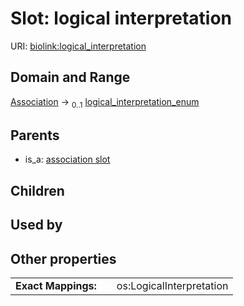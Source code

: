 
# Slot: logical interpretation




URI: [biolink:logical_interpretation](https://w3id.org/biolink/vocab/logical_interpretation)


## Domain and Range

[Association](Association.md) &#8594;  <sub>0..1</sub> [logical_interpretation_enum](logical_interpretation_enum.md)

## Parents

 *  is_a: [association slot](association_slot.md)

## Children


## Used by


## Other properties

|  |  |  |
| --- | --- | --- |
| **Exact Mappings:** | | os:LogicalInterpretation |

